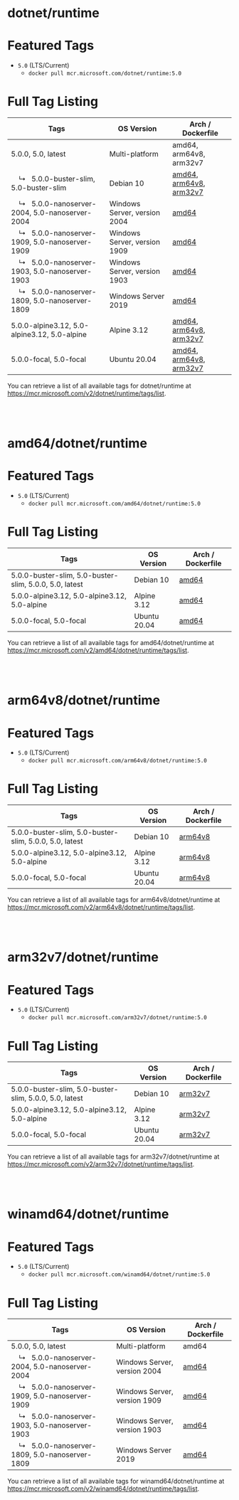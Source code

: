 # dotnet/runtime

# Featured Tags

* `5.0` (LTS/Current)
  * `docker pull mcr.microsoft.com/dotnet/runtime:5.0`

# Full Tag Listing

| Tags | OS Version | Arch / Dockerfile
| -----------| -----------| -------------
| 5.0.0, 5.0, latest | Multi-platform | amd64, arm64v8, arm32v7
| &nbsp;&nbsp;&nbsp;&nbsp;&#8627;&nbsp;&nbsp;&nbsp;5.0.0-buster-slim, 5.0-buster-slim | Debian 10 | [amd64](placeholder), [arm64v8](placeholder), [arm32v7](placeholder)
| &nbsp;&nbsp;&nbsp;&nbsp;&#8627;&nbsp;&nbsp;&nbsp;5.0.0-nanoserver-2004, 5.0-nanoserver-2004 | Windows Server, version 2004 | [amd64](placeholder)
| &nbsp;&nbsp;&nbsp;&nbsp;&#8627;&nbsp;&nbsp;&nbsp;5.0.0-nanoserver-1909, 5.0-nanoserver-1909 | Windows Server, version 1909 | [amd64](placeholder)
| &nbsp;&nbsp;&nbsp;&nbsp;&#8627;&nbsp;&nbsp;&nbsp;5.0.0-nanoserver-1903, 5.0-nanoserver-1903 | Windows Server, version 1903 | [amd64](placeholder)
| &nbsp;&nbsp;&nbsp;&nbsp;&#8627;&nbsp;&nbsp;&nbsp;5.0.0-nanoserver-1809, 5.0-nanoserver-1809 | Windows Server 2019 | [amd64](placeholder)
| 5.0.0-alpine3.12, 5.0-alpine3.12, 5.0-alpine | Alpine 3.12 | [amd64](placeholder), [arm64v8](placeholder), [arm32v7](placeholder)
| 5.0.0-focal, 5.0-focal | Ubuntu 20.04 | [amd64](placeholder), [arm64v8](placeholder), [arm32v7](placeholder)

You can retrieve a list of all available tags for dotnet/runtime at https://mcr.microsoft.com/v2/dotnet/runtime/tags/list.

<br/><br/>

# amd64/dotnet/runtime

# Featured Tags

* `5.0` (LTS/Current)
  * `docker pull mcr.microsoft.com/amd64/dotnet/runtime:5.0`

# Full Tag Listing

| Tags | OS Version | Arch / Dockerfile
| -----------| -----------| -------------
| 5.0.0-buster-slim, 5.0-buster-slim, 5.0.0, 5.0, latest | Debian 10 | [amd64](placeholder)
| 5.0.0-alpine3.12, 5.0-alpine3.12, 5.0-alpine | Alpine 3.12 | [amd64](placeholder)
| 5.0.0-focal, 5.0-focal | Ubuntu 20.04 | [amd64](placeholder)

You can retrieve a list of all available tags for amd64/dotnet/runtime at https://mcr.microsoft.com/v2/amd64/dotnet/runtime/tags/list.

<br/><br/>

# arm64v8/dotnet/runtime

# Featured Tags

* `5.0` (LTS/Current)
  * `docker pull mcr.microsoft.com/arm64v8/dotnet/runtime:5.0`

# Full Tag Listing

| Tags | OS Version | Arch / Dockerfile
| -----------| -----------| -------------
| 5.0.0-buster-slim, 5.0-buster-slim, 5.0.0, 5.0, latest | Debian 10 | [arm64v8](placeholder)
| 5.0.0-alpine3.12, 5.0-alpine3.12, 5.0-alpine | Alpine 3.12 | [arm64v8](placeholder)
| 5.0.0-focal, 5.0-focal | Ubuntu 20.04 | [arm64v8](placeholder)

You can retrieve a list of all available tags for arm64v8/dotnet/runtime at https://mcr.microsoft.com/v2/arm64v8/dotnet/runtime/tags/list.

<br/><br/>

# arm32v7/dotnet/runtime

# Featured Tags

* `5.0` (LTS/Current)
  * `docker pull mcr.microsoft.com/arm32v7/dotnet/runtime:5.0`

# Full Tag Listing

| Tags | OS Version | Arch / Dockerfile
| -----------| -----------| -------------
| 5.0.0-buster-slim, 5.0-buster-slim, 5.0.0, 5.0, latest | Debian 10 | [arm32v7](placeholder)
| 5.0.0-alpine3.12, 5.0-alpine3.12, 5.0-alpine | Alpine 3.12 | [arm32v7](placeholder)
| 5.0.0-focal, 5.0-focal | Ubuntu 20.04 | [arm32v7](placeholder)

You can retrieve a list of all available tags for arm32v7/dotnet/runtime at https://mcr.microsoft.com/v2/arm32v7/dotnet/runtime/tags/list.

<br/><br/>

# winamd64/dotnet/runtime

# Featured Tags

* `5.0` (LTS/Current)
  * `docker pull mcr.microsoft.com/winamd64/dotnet/runtime:5.0`

# Full Tag Listing

| Tags | OS Version | Arch / Dockerfile
-----------| -----------| -------------
| 5.0.0, 5.0, latest | Multi-platform | amd64
| &nbsp;&nbsp;&nbsp;&nbsp;&#8627;&nbsp;&nbsp;&nbsp;5.0.0-nanoserver-2004, 5.0-nanoserver-2004 | Windows Server, version 2004 | [amd64](placeholder)
| &nbsp;&nbsp;&nbsp;&nbsp;&#8627;&nbsp;&nbsp;&nbsp;5.0.0-nanoserver-1909, 5.0-nanoserver-1909 | Windows Server, version 1909 | [amd64](placeholder)
| &nbsp;&nbsp;&nbsp;&nbsp;&#8627;&nbsp;&nbsp;&nbsp;5.0.0-nanoserver-1903, 5.0-nanoserver-1903 | Windows Server, version 1903 | [amd64](placeholder)
| &nbsp;&nbsp;&nbsp;&nbsp;&#8627;&nbsp;&nbsp;&nbsp;5.0.0-nanoserver-1809, 5.0-nanoserver-1809 | Windows Server 2019 | [amd64](placeholder)

You can retrieve a list of all available tags for winamd64/dotnet/runtime at https://mcr.microsoft.com/v2/winamd64/dotnet/runtime/tags/list.
